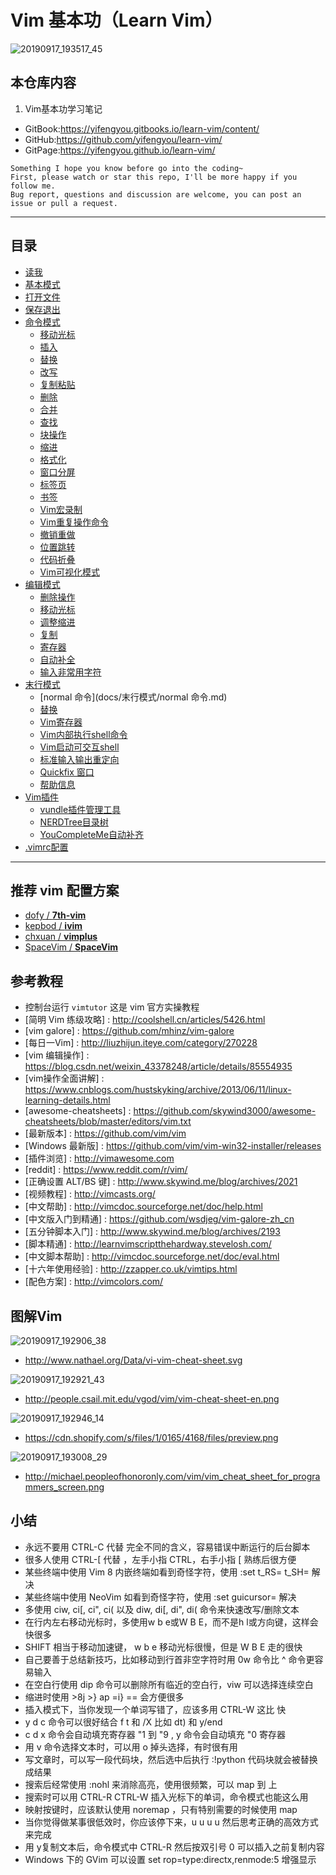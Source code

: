 # Vim 基本功（Learn Vim）

![20190917_193517_45](image/20190917_193517_45.png)

## 本仓库内容

1. Vim基本功学习笔记

* GitBook:<https://yifengyou.gitbooks.io/learn-vim/content/>
* GitHub:<https://github.com/yifengyou/learn-vim/>
* GitPage:<https://yifengyou.github.io/learn-vim/>

```
Something I hope you know before go into the coding~
First, please watch or star this repo, I'll be more happy if you follow me.
Bug report, questions and discussion are welcome, you can post an issue or pull a request.
```
---

## 目录

* [读我](README.md)
* [基本模式](docs/基本模式.md)
* [打开文件](docs/打开文件.md)
* [保存退出](docs/保存退出.md)
* [命令模式](docs/命令模式.md)
    * [移动光标](docs/命令模式/移动光标.md)
    * [插入](docs/命令模式/插入.md)
    * [替换](docs/命令模式/替换.md)
    * [改写](docs/命令模式/改写.md)
    * [复制粘贴](docs/命令模式/复粘贴制.md)
    * [删除](docs/命令模式/删除.md)
    * [合并](docs/命令模式/合并.md)
    * [查找](docs/命令模式/查找.md)
    * [块操作](docs/命令模式/块操作.md)
    * [缩进](docs/命令模式/缩进.md)
    * [格式化](docs/命令模式/格式化.md)
    * [窗口分屏](docs/命令模式/窗口分屏.md)
    * [标签页](docs/命令模式/标签页.md)
    * [书签](docs/命令模式/书签.md)
    * [Vim宏录制](docs/命令模式/Vim宏录制.md)
    * [Vim重复操作命令](docs/命令模式/Vim重复操作命令.md)
    * [撤销重做](docs/命令模式/撤销重做.md)
    * [位置跳转](docs/命令模式/位置跳转.md)
    * [代码折叠](docs/命令模式/代码折叠.md)
    * [Vim可视化模式](docs/命令模式/Vim可视化模式.md)
* [编辑模式](docs/编辑模式.md)
    * [删除操作](docs/编辑模式/删除操作.md)
    * [移动光标](docs/编辑模式/移动光标.md)
    * [调整缩进](docs/编辑模式/调整缩进.md)
    * [复制](docs/编辑模式/复制.md)
    * [寄存器](docs/编辑模式/寄存器.md)
    * [自动补全](docs/编辑模式/自动补全.md)
    * [输入非常用字符](docs/编辑模式/输入非常用字符.md)
* [末行模式](docs/末行模式.md)
    * [normal 命令](docs/末行模式/normal 命令.md)
    * [替换](docs/末行模式/替换.md)
    * [Vim寄存器](docs/末行模式/Vim寄存器.md)
    * [Vim内部执行shell命令](docs/末行模式/Vim内部执行shell命令.md)
    * [Vim启动可交互shell](docs/末行模式/Vim启动可交互shell.md)
    * [标准输入输出重定向](docs/末行模式/标准输入输出重定向.md)
    * [Quickfix 窗口](docs/末行模式/Quickfix窗口.md)
    * [帮助信息](docs/末行模式/帮助信息.md)
* [Vim插件](docs/Vim插件.md)
    * [vundle插件管理工具](docs/Vim插件/vundle插件管理工具.md)
    * [NERDTree目录树](docs/Vim插件/NERDTree目录树.md)
    * [YouCompleteMe自动补齐](docs/Vim插件/YouCompleteMe自动补齐.md)
* [.vimrc配置](docs/vimrc配置.md)

---

## 推荐 vim 配置方案

  - [dofy / **7th-vim**](https://github.com/dofy/7th-vim)
  - [kepbod / **ivim**](https://github.com/kepbod/ivim)
  - [chxuan / **vimplus**](https://github.com/chxuan/vimplus)
  - [SpaceVim / **SpaceVim**](https://github.com/SpaceVim/SpaceVim)


## 参考教程

- 控制台运行 `vimtutor` 这是 vim 官方实操教程
- [简明 Vim 练级攻略] : <http://coolshell.cn/articles/5426.html>
- [vim galore] : <https://github.com/mhinz/vim-galore>
- [每日一Vim] : <http://liuzhijun.iteye.com/category/270228>
- [vim 编辑操作] : <https://blog.csdn.net/weixin_43378248/article/details/85554935>
- [vim操作全面讲解] : <https://www.cnblogs.com/hustskyking/archive/2013/06/11/linux-learning-details.html>
- [awesome-cheatsheets] : <https://github.com/skywind3000/awesome-cheatsheets/blob/master/editors/vim.txt>
- [最新版本] : <https://github.com/vim/vim>   
- [Windows 最新版] : <https://github.com/vim/vim-win32-installer/releases>
- [插件浏览] : <http://vimawesome.com>
- [reddit] : <https://www.reddit.com/r/vim/>
- [正确设置 ALT/BS 键] : <http://www.skywind.me/blog/archives/2021>
- [视频教程] : <http://vimcasts.org/>
- [中文帮助] : <http://vimcdoc.sourceforge.net/doc/help.html>
- [中文版入门到精通] : <https://github.com/wsdjeg/vim-galore-zh_cn>
- [五分钟脚本入门] : <http://www.skywind.me/blog/archives/2193>
- [脚本精通] : <http://learnvimscriptthehardway.stevelosh.com/>
- [中文脚本帮助] : <http://vimcdoc.sourceforge.net/doc/eval.html>
- [十六年使用经验] : <http://zzapper.co.uk/vimtips.html>
- [配色方案] : <http://vimcolors.com/>

## 图解Vim

![20190917_192906_38](image/20190917_192906_38.png)
* <http://www.nathael.org/Data/vi-vim-cheat-sheet.svg>

![20190917_192921_43](image/20190917_192921_43.png)
* <http://people.csail.mit.edu/vgod/vim/vim-cheat-sheet-en.png>

![20190917_192946_14](image/20190917_192946_14.png)
* <https://cdn.shopify.com/s/files/1/0165/4168/files/preview.png>

![20190917_193008_29](image/20190917_193008_29.png)
* <http://michael.peopleofhonoronly.com/vim/vim_cheat_sheet_for_programmers_screen.png>

## 小结

- 永远不要用 CTRL-C 代替 <ESC> 完全不同的含义，容易错误中断运行的后台脚本
- 很多人使用 CTRL-[ 代替 <ESC>，左手小指 CTRL，右手小指 [ 熟练后很方便
- 某些终端中使用 Vim 8 内嵌终端如看到奇怪字符，使用 :set t_RS= t_SH= 解决
- 某些终端中使用 NeoVim 如看到奇怪字符，使用 :set guicursor= 解决
- 多使用 ciw, ci[, ci", ci( 以及 diw, di[, di", di( 命令来快速改写/删除文本
- 在行内左右移动光标时，多使用w b e或W B E，而不是h l或方向键，这样会快很多
- SHIFT 相当于移动加速键， w b e 移动光标很慢，但是 W B E 走的很快
- 自己要善于总结新技巧，比如移动到行首非空字符时用 0w 命令比 ^ 命令更容易输入
- 在空白行使用 dip 命令可以删除所有临近的空白行，viw 可以选择连续空白
- 缩进时使用 >8j  >}  <ap  >ap  =i}  == 会方便很多
- 插入模式下，当你发现一个单词写错了，应该多用 CTRL-W 这比 <BackSpace> 快
- y d c 命令可以很好结合 f t 和 /X 比如 dt) 和 y/end<cr>
- c d x 命令会自动填充寄存器 "1 到 "9 , y 命令会自动填充 "0 寄存器
- 用 v 命令选择文本时，可以用 o 掉头选择，有时很有用
- 写文章时，可以写一段代码块，然后选中后执行 :!python 代码块就会被替换成结果
- 搜索后经常使用 :nohl 来消除高亮，使用很频繁，可以 map 到 <BackSpace> 上
- 搜索时可以用 CTRL-R CTRL-W 插入光标下的单词，命令模式也能这么用
- 映射按键时，应该默认使用 noremap ，只有特别需要的时候使用 map
- 当你觉得做某事很低效时，你应该停下来，u u u u 然后思考正确的高效方式来完成
- 用 y复制文本后，命令模式中 CTRL-R 然后按双引号 0 可以插入之前复制内容
- Windows 下的 GVim 可以设置 set rop=type:directx,renmode:5 增强显示
